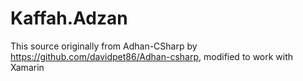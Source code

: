 # Kaffah.Adzan
This source originally from Adhan-CSharp by https://github.com/davidpet86/Adhan-csharp, modified to work with Xamarin
